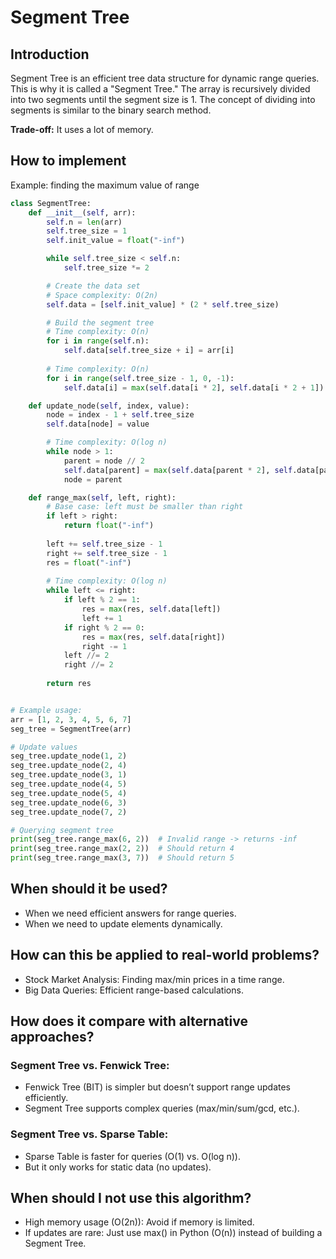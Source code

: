 # Segment Tree
## Introduction
Segment Tree is an efficient tree data structure for dynamic range queries.
This is why it is called a "Segment Tree."
The array is recursively divided into two segments until the segment size is 1.
The concept of dividing into segments is similar to the binary search method.

**Trade-off:** It uses a lot of memory.

## How to implement
Example: finding the maximum value of range
```py
class SegmentTree:
    def __init__(self, arr):
        self.n = len(arr)
        self.tree_size = 1
        self.init_value = float("-inf")

        while self.tree_size < self.n:
            self.tree_size *= 2

        # Create the data set
        # Space complexity: O(2n)
        self.data = [self.init_value] * (2 * self.tree_size)

        # Build the segment tree
        # Time complexity: O(n)
        for i in range(self.n):
            self.data[self.tree_size + i] = arr[i]
        
        # Time complexity: O(n)
        for i in range(self.tree_size - 1, 0, -1):
            self.data[i] = max(self.data[i * 2], self.data[i * 2 + 1])

    def update_node(self, index, value):
        node = index - 1 + self.tree_size
        self.data[node] = value

        # Time complexity: O(log n)
        while node > 1:
            parent = node // 2
            self.data[parent] = max(self.data[parent * 2], self.data[parent * 2 + 1])
            node = parent

    def range_max(self, left, right):
        # Base case: left must be smaller than right
        if left > right:
            return float("-inf")
        
        left += self.tree_size - 1
        right += self.tree_size - 1
        res = float("-inf")
        
        # Time complexity: O(log n)
        while left <= right:
            if left % 2 == 1:
                res = max(res, self.data[left])
                left += 1
            if right % 2 == 0:
                res = max(res, self.data[right])
                right -= 1
            left //= 2
            right //= 2
        
        return res


# Example usage:
arr = [1, 2, 3, 4, 5, 6, 7]
seg_tree = SegmentTree(arr)

# Update values
seg_tree.update_node(1, 2)
seg_tree.update_node(2, 4)
seg_tree.update_node(3, 1)
seg_tree.update_node(4, 5)
seg_tree.update_node(5, 4)
seg_tree.update_node(6, 3)
seg_tree.update_node(7, 2)

# Querying segment tree
print(seg_tree.range_max(6, 2))  # Invalid range -> returns -inf
print(seg_tree.range_max(2, 2))  # Should return 4
print(seg_tree.range_max(3, 7))  # Should return 5

```
## When should it be used?
- When we need efficient answers for range queries.
- When we need to update elements dynamically.

## How can this be applied to real-world problems?
- Stock Market Analysis: Finding max/min prices in a time range.
- Big Data Queries: Efficient range-based calculations.

## How does it compare with alternative approaches?
### Segment Tree vs. Fenwick Tree:
- Fenwick Tree (BIT) is simpler but doesn’t support range updates efficiently.
- Segment Tree supports complex queries (max/min/sum/gcd, etc.).

### Segment Tree vs. Sparse Table:
- Sparse Table is faster for queries (O(1) vs. O(log n)).
- But it only works for static data (no updates).

## When should I not use this algorithm?
- High memory usage (O(2n)): Avoid if memory is limited.
- If updates are rare: Just use max() in Python (O(n)) instead of building a Segment Tree.